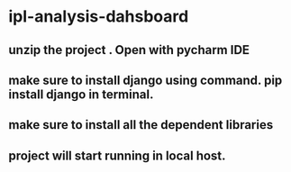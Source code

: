 # ipl-analysis-dahsboard
## unzip the project . Open with pycharm IDE
## make sure to install django using command. pip install django in terminal. 
## make sure to install all the dependent libraries
## project will start running in local host. 

